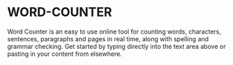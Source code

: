 # WORD-COUNTER
Word Counter is an easy to use online tool for counting words, characters, sentences, paragraphs and pages in real time, along with spelling and grammar checking. Get started by typing directly into the text area above or pasting in your content from elsewhere.
